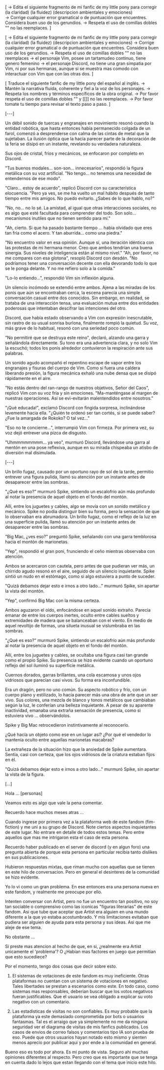 [
    -> Edita el siguiente fragmento de mi fanfic de my little pony para corregir (la claridad) (la fluidez) (descripcion ambientales y emociones)  
    -> Corrige cualquier error gramatical o de puntuación que encuentres. Considera buen uso de los gerundios.
    -> Respeta el uso de comillas dobles "" no las reemplaces.
] 

[
    -> Edita el siguiente fragmento de mi fanfic de my little pony para corregir (la claridad) (la fluidez) (descripcion ambientales y emociones) 
    -> Corrige cualquier error gramatical o de puntuación que encuentres. Considera buen uso de los gerundios.
    -> Respeta el uso de comillas dobles "" no las reemplaces
    -> el personaje Vim, posee un tartamudeo continuo, tiene genero femenino
    -> el personaje Discord, no tiene una gran simpatia por Vim, ni por sus hermanas, aunque si se muestra mas comodo con interactuar con Vim que con las otras dos.
] 

[
    Traduce el siguiente fanfic de my little pony del español al inglés.
    ->  Mantén la narrativa fluida, coherente y fiel a la voz de los personajes. 
    ->  Respeta los nombres y términos específicos de la obra original.
    ->  Por favor respeta el uso de comillas dobles "" y [[]] no las reemplaces.
    ->  Por favor tomate tu tiempo para revisar el texto paso a paso.
]


[---]

Un débil sonido de tuercas y engranajes en movimiento resonó cuando la entidad robótica, que hasta entonces había permanecido colgada de un farol, comenzó a desprenderse con calma de las cintas de metal que la sujetaban. La ilusión óptica que la hacía parecer parte de la decoración de la feria se disipó en un instante, revelando su verdadera naturaleza.

Sus ojos de cristal, fríos y mecánicos, se enfocaron por completo en Discord.

"Tus buenos modales... son-son... innecesarios", respondió la figura metálica con su voz artificial. "No tengo... no tenemos una necesidad de entendernos de ese modo".

"Claro... estoy de acuerdo", replicó Discord con su característica elocuencia. "Pero ya ves, se me ha vuelto un mal hábito después de tanto tiempo entre mis amigos. No puedo evitarlo. ¿Sabes de lo que hablo, no?"

"No, no... no lo sé. La amistad, al igual que otras interacciones sociales, no es algo que esté facultada para comprender del todo. Son solo... mecanismos inutiles que no tienen sentido para mí."

"Ah, cierto. Si que ha pasado bastante tiempo ... habia olvidado que eres tan fría como el acero. Y tan aburrida... como una piedra."

"No encuentro valor en esa opinión. Aunque sí, una iteración idéntica con las protestas de mi hermana menor. Creo que ambos tendrían una buena sinergia. Sus niveles de inteligencia están al mismo nivel."
"Ah, por favor, no me compares con esa glotona", resopló Discord con desdén. "No podríamos tener una conversación decente con ella devorando todo lo que se le ponga delante. Y no me refiero solo a la comida."

"Lo-lo entiendo...", respondió Vim sin inflexión alguna.

Un silencio incómodo se extendió entre ambos. Ajena a las miradas de los ponis que aún se encontraban cerca, la escena parecía una simple conversación casual entre dos conocidos. Sin embargo, en realidad, se trataba de una interacción tensa, una evaluación mutua entre dos entidades poderosas que intentaban descifrar las intenciones del otro.

Discord, que había estado observando a Vim con expresión inescrutable, sin rastro de su usual sonrisa burlona, finalmente rompió la quietud. Su voz, más grave de lo habitual, resonó con una seriedad poco común.

"No permitiré que se destruya este reino", declaró, alzando una garra y señalándola directamente. Su tono era una advertencia clara, y no solo Vim la escuchó; todos los ponis alrededor contuvieron la respiración ante sus palabras.

Un sonido agudo acompañó el repentino escape de vapor entre los engranajes y fisuras del cuerpo de Vim. Como si fuera una caldera liberando presión, la figura mecánica exhaló una nube densa que se disipó rápidamente en el aire.

"No estás dentro del ran-rango de nuestros objetivos, Señor del Caos", replicó Vim con su voz fría y sin emociones. "Ma-manténgase al margen de nuestras operaciones. Así se evi-evitarán malentendidos entre nosotros."

"¡Qué educada!", exclamó Discord con fingida sorpresa, inclinándose levemente hacia ella. "¿Quién te ordenó ser tan cortés, si se puede saber? ¿Fue la amargada de Rokoko? O tal vez..."

"Eso no te concierne...", interrumpió Vim con firmeza. Por primera vez, su voz dejó entrever una pizca de disgusto.

"Uhmmmmmmmm... ya veo", murmuró Discord, llevándose una garra al mentón en una pose reflexiva, aunque en su mirada chispeaba un atisbo de diversión mal disimulada.


[---]


Un brillo fugaz, causado por un oportuno rayo de sol de la tarde, permitio entrever una figura pulida, llamó su atención por un instante antes de desaparecer entre las sombras.


"¿Qué es eso?" murmuró Spike, sintiendo un escalofrío aún más profundo al notar la presencia de aquel objeto en el fondo del montón.

Allí, entre los juguetes y cables, algo se movía con un sonido metálico y mecánico. Spike no podía distinguir bien su forma, pero la sensación de que lo observaban era abrumadora. Un brillo fugaz, como el reflejo de la luz en una superficie pulida, llamó su atención por un instante antes de desaparecer entre las sombras.

"Big Mac, ¿ves eso?" preguntó Spike, señalando con una garra temblorosa hacia el montón de marionetas.

"Yep", respondió el gran poni, frunciendo el ceño mientras observaba con atención.

Ambos se acercaron con cautela, pero antes de que pudieran ver más, un chirrido agudo resonó en el aire, seguido de un silencio inquietante. Spike sintió un nudo en el estómago, como si algo estuviera a punto de suceder.

"Quizá debamos dejar esto e irnos a otro lado..." murmuró Spike, sin apartar la vista del montón.

"Yep", confirmó Big Mac con la misma certeza.



Ambos aguzaron el oído, enfocándose en aquel sonido extraño. Parecía emanar de entre los cuerpos inertes, oculto entre cables sueltos y extremidades de madera que se balanceaban con el viento. En medio de aquel revoltijo de formas, una silueta inusual se vislumbraba en las sombras.

"¿Qué es eso?" murmuró Spike, sintiendo un escalofrío aún más profundo al notar la presencia de aquel objeto en el fondo del montón.

Allí, entre los juguetes y cables, se ocultaba una figura casi tan grande como el propio Spike. Su presencia se hizo evidente cuando un oportuno reflejo del sol iluminó su superficie metálica.

Cuernos dorados, garras brillantes, una cola escamosa y unos ojos vidriosos que parecían casi vivos. Su forma era inconfundible.

Era un dragón, pero no uno común. Su aspecto robótico y frío, con un cuerpo plano y estilizado, lo hacía parecer más una obra de arte que un ser vivo. Sus colores, una mezcla de blanco y tonos metálicos que cambiaban según la luz, le conferían una belleza inquietante. A pesar de su aparente inactividad, emanaba una extraña sensación de presencia, como si estuviera vivo ... observándolos.

Spike y Big Mac retrocedieron instintivamente al reconocerlo.

¿Qué hacía un objeto como ese en un lugar así? ¿Por qué el vendedor lo mantenía oculto entre aquellas marionetas macabras?

La extrañeza de la situación hizo que la ansiedad de Spike aumentara. Sentía, casi con certeza, que los ojos vidriosos de la criatura estaban fijos en él.

"Quizá debamos dejar esto e irnos a otro lado..." murmuró Spike, sin apartar la vista de la figura.

[...]


Hola ... [personas]

Veamos esto es algo que vale la pena comentar.

Recuerdo hace muchos meses atras ...

Cuando ingrese por primera vez a la plataforma web de este fandom (fim-fiction) y me uni a su grupo de Discord. Note ciertos aspectos inquietantes de este lugar. No entrare en detalle de todos estos temas. Pero entre aquellos que mas me intrigaron esta el caso de esta persona.

Recuerdo haber publicado en el server de discord (y en algun foro) una pregunta abierta de porque esta persona en particular recibia tanto dislikes en sus publicaciones.

Hubieron respuestas mixtas, que riman mucho con aquellas que se tienen en este hilo de conversacion. Pero en general el desinteres de la comunidad se hizo evidente. 

Yo lo vi como un gran problema. En ese entonces era una persona nueva en este fandom, y realmente me preocupe por ello.

Intenten conversar con Artist, pero no fue un encuentro tan positivo, no soy tan sociable o comprensivo como las iconicas "figuras literarias" de este fandom. Asi que tube que aceptar que Artist era alguien en una mundo diferente a la que yo estaba acostumbrado. Y mis limitaciones evitaban que pudiera ser alguien de ayuda para esta persona y sus ideas. Asi que me aleje de ese tema.

No obstante ...

Si preste mas atencion al hecho de que, en si, ¿realmente era Artist unicamente el 'problema'? O ¿Habian mas factores en juego que permitian que esto sucediece?

Por el momento, tengo dos cosas que decir sobre esto.

1. El sistemas de votaciones de este fandom es muy ineficiente. Otras plataformas no cuentan con un sistema de votaciones en negativo. Tales libertades se prestan a escenarios como este. En todo caso, como sistemas mas responsables, deberian buscar que los votos negativos fueran justificables. Que el usuario se vea obligado a explicar su voto negativo con un comentario.

2. Las estadisticas de visitas no son confiables. Es muy probable que la plataforma ya este demasiado comprometida por bots o usuarios fantasmas. Tal es el arraigo que ya simplemente no me da ninguna seguridad ver el diagrama de visitas de mis fanfics publicados. Los casos de envios de correo falsos y comentarios tipo IA son prueba de eso. Puede que otros usuarios hayan notado esto mismo y sienten menos aprecio por publicar aqui y por ende a la comunidad en general.

Bueno eso es todo por ahora. Es mi punto de vista. Seguro ahi muchas opiniones diferentes al respecto. Pero creo que es importante que se tenga en cuenta dado lo lejos que estan llegando con el tema que inicio este hilo.






